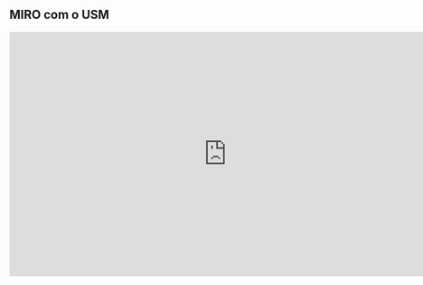 ## **MIRO com o USM**

<iframe width="768" height="432" src="https://miro.com/app/board/uXjVKmsring=/" frameborder="0" scrolling="no" allow="fullscreen; clipboard-read; clipboard-write" allowfullscreen></iframe>